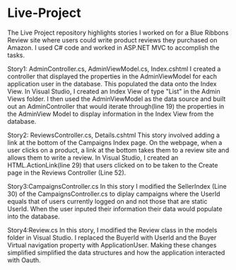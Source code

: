 # Live-Project
The Live Project repository highlights stories I worked on for a Blue Ribbons Review site where users could write product reviews 
they purchased on Amazon. I used C# code and worked in ASP.NET MVC to accomplish the tasks.

Story1: AdminController.cs, AdminViewModel.cs, Index.cshtml
I created a controller that displayed the properties in the AdminViewModel for each application user in the database. 
This populated the data onto the Index View. In Visual Studio, I created an Index View of type "List" in the Admin Views folder. 
I then used the AdminViewModel as the data source and built out an AdminController that would iterate through(line 19) the properties in the AdminView Model to display information in the Index View from the database.

Story2: ReviewsController.cs, Details.cshtml
This story involved adding a link at the bottom of the Campaigns Index page. On the webpage, when a user clicks on a product, a link at the bottom takes them to a review site and allows them to write a review. In Visual Studio, I created an HTML.ActionLink(line 29) that users clicked on to be taken to the Create page in the Reviews Controller (Line 52). 

Story3:CampaignsController.cs
In this story I modified the SellerIndex (Line 30) of the CampaignsController.cs to diplay campaigns where the UserId equals that of users currently logged on and not those that are static UserId. When the user inputed their information their data would populate into the database.

Story4:Review.cs
In this story, I modified the Review class in the models folder in Visual Studio. I replaced the BuyerId with UserId and the Buyer Virtual navigation property with ApplicationUser. Making these changes simplified simplified the data structures and how the application interacted with Oauth.


